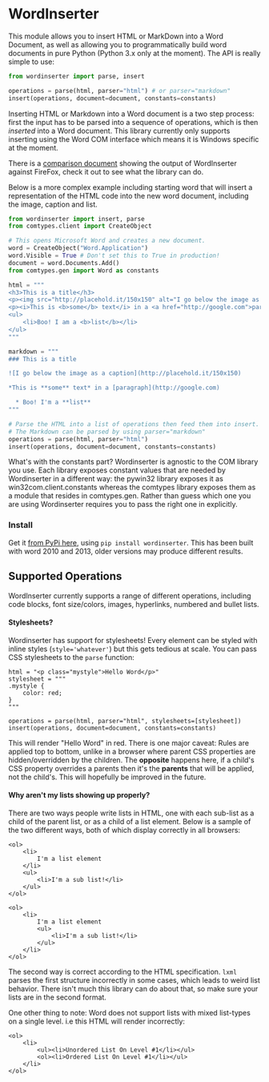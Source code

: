 WordInserter
===
This module allows you to insert HTML or MarkDown into a Word Document, as well as allowing you to programmatically build 
word documents in pure Python (Python 3.x only at the moment). The API is really simple to use:

``` python
from wordinserter import parse, insert

operations = parse(html, parser="html") # or parser="markdown"
insert(operations, document=document, constants=constants)
```
    
Inserting HTML or Markdown into a Word document is a two step process: first the input has to be parsed into a sequence 
of operations, which is then *inserted* into a Word document. This library currently only supports inserting using the 
Word COM interface which means it is Windows specific at the moment.

There is a [comparison document](https://rawgit.com/orf/wordinserter/master/Tests/report.html) showing the output of 
WordInserter against FireFox, check it out to see what the library can do.

Below is a more complex example including starting word that will insert a representation of the HTML code
into the new word document, including the image, caption and list.

``` python
from wordinserter import insert, parse
from comtypes.client import CreateObject

# This opens Microsoft Word and creates a new document.
word = CreateObject("Word.Application")
word.Visible = True # Don't set this to True in production!
document = word.Documents.Add()
from comtypes.gen import Word as constants

html = """
<h3>This is a title</h3>
<p><img src="http://placehold.it/150x150" alt="I go below the image as a caption"></p>
<p><i>This is <b>some</b> text</i> in a <a href="http://google.com">paragraph</a></p>
<ul>
    <li>Boo! I am a <b>list</b></li>
</ul>
"""

markdown = """
### This is a title

![I go below the image as a caption](http://placehold.it/150x150)

*This is **some** text* in a [paragraph](http://google.com)

  * Boo! I'm a **list**
"""

# Parse the HTML into a list of operations then feed them into insert.
# The Markdown can be parsed by using parser="markdown"
operations = parse(html, parser="html")
insert(operations, document=document, constants=constants)
```

What's with the constants part? Wordinserter is agnostic to the COM library you use. Each library exposes constant 
values that are needed by Wordinserter in a different way: the pywin32 library exposes it as win32com.client.constants 
whereas the comtypes library exposes them as a module that resides in comtypes.gen. Rather than guess which one you 
are using Wordinserter requires you to pass the right one in explicitly.


### Install
Get it [from PyPi here](https://pypi.python.org/pypi/wordinserter), using `pip install wordinserter`. This has been built with word 2010 and 2013, older 
versions may produce different results.


## Supported Operations
WordInserter currently supports a range of different operations, including code blocks, font size/colors, images, 
hyperlinks, numbered and bullet lists.

#### Stylesheets?
Wordinserter has support for stylesheets! Every element can be styled with inline styles (`style='whatever'`) but this
gets tedious at scale. You can pass CSS stylesheets to the `parse` function:

```
html = "<p class="mystyle">Hello Word</p>"
stylesheet = """
.mystyle {
    color: red;
}
"""

operations = parse(html, parser="html", stylesheets=[stylesheet])
insert(operations, document=document, constants=constants)

```

This will render "Hello Word" in red. There is one major caveat: Rules are applied top to bottom, unlike in a browser
where parent CSS properties are hidden/overridden by the children. The **opposite** happens here, if a child's CSS
property overrides a parents then it's the **parents** that will be applied, not the child's. This will hopefully be
improved in the future.

#### Why aren't my lists showing up properly?
There are two ways people write lists in HTML, one with each sub-list as a child of the parent list, or as a child of a
list element. Below is a sample of the two different ways, both of which display correctly in all browsers:

```
<ol>
    <li>
        I'm a list element
    </li>
    <ul>
        <li>I'm a sub list!</li>
    </ul>
</ol>
```
```
<ol>
    <li>
        I'm a list element
        <ul>
            <li>I'm a sub list!</li>
        </ul>
    </li>
</ol>
```

The second way is correct according to the HTML specification. `lxml` parses the first structure incorrectly in some cases,
which leads to weird list behavior. There isn't much this library can do about that, so make sure your lists are
in the second format.

One other thing to note: Word does not support lists with mixed list-types on a single level. i.e this HTML will render
incorrectly:

```
<ol>
    <li>
        <ul><li>Unordered List On Level #1</li></ul>
        <ol><li>Ordered List On Level #1</li></ul>
    </li>
</ol>
```